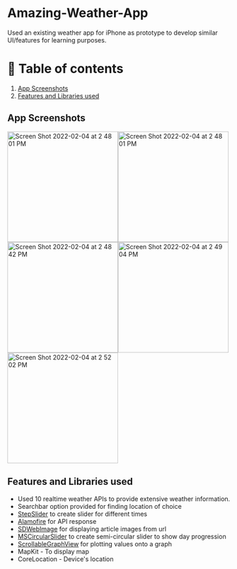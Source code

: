 # Amazing-Weather-App
Used an existing weather app for iPhone as prototype to develop similar UI/features for learning purposes.

# 🚩 Table of contents
1. [App Screenshots](#part1)
2. [Features and Libraries used](#part2)

## App Screenshots <a name="part1"></a>

<img width="250" alt="Screen Shot 2022-02-04 at 2 48 01 PM" src="https://user-images.githubusercontent.com/82283086/153292267-f7ffdc4d-fbad-44df-9144-72278f867d07.png"><img width="250
" alt="Screen Shot 2022-02-04 at 2 48 01 PM" src="https://user-images.githubusercontent.com/82283086/153292272-fcff5747-5bfc-4a76-8f6e-19d83fd89f32.png"><img width="250
" alt="Screen Shot 2022-02-04 at 2 48 42 PM" src="https://user-images.githubusercontent.com/82283086/153292275-78188d20-ef3e-4d04-80bc-330b4b81d068.png"><img width="250
" alt="Screen Shot 2022-02-04 at 2 49 04 PM" src="https://user-images.githubusercontent.com/82283086/153292278-e0ac98e3-1ca8-4680-af5d-c1cceb63e311.png"><img width="250" alt="Screen Shot 2022-02-04 at 2 52 02 PM" src="https://user-images.githubusercontent.com/82283086/153292280-7b8187b5-a1d0-4829-8baf-89daf4124acd.png">

## Features and Libraries used <a name="part2"></a>

* Used 10 realtime weather APIs to provide extensive weather information.
* Searchbar option provided for finding location of choice
* [StepSlider](https://github.com/spromicky/StepSlider) to create slider for different times
* [Alamofire](https://github.com/Alamofire/Alamofire) for API response
* [SDWebImage](https://github.com/SDWebImage/SDWebImage) for displaying article images from url
* [MSCircularSlider](https://github.com/ThunderStruct/MSCircularSlider) to create semi-circular slider to show day progression
* [ScrollableGraphView](https://github.com/philackm/ScrollableGraphView) for plotting values onto a graph
* MapKit - To display map 
* CoreLocation - Device's location

